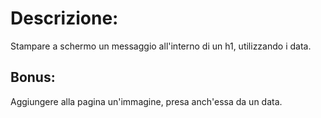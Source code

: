 # Descrizione:

Stampare a schermo un messaggio all'interno di un h1, utilizzando i data.

## Bonus:

Aggiungere alla pagina un'immagine, presa anch'essa da un data.
